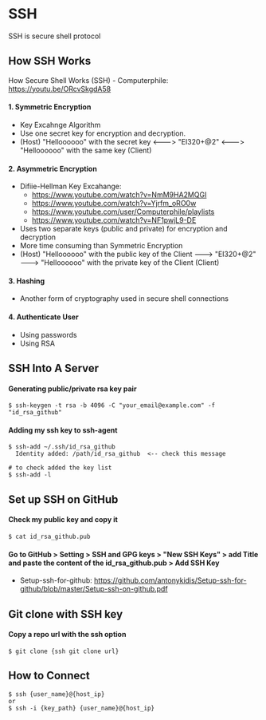 # SSH
SSH is secure shell protocol

## How SSH Works
How Secure Shell Works (SSH) - Computerphile: https://youtu.be/ORcvSkgdA58
#### 1. Symmetric Encryption
  - Key Excahnge Algorithm
  - Use one secret key for encryption and decryption.
  - (Host) "Helloooooo" with the secret key <---> "EI320+@2" <---> "Helloooooo" with the same key (Client)
#### 2. Asymmetric Encryption
  - Difiie-Hellman Key Excahange: 
    - https://www.youtube.com/watch?v=NmM9HA2MQGI
    - https://www.youtube.com/watch?v=Yjrfm_oRO0w
    - https://www.youtube.com/user/Computerphile/playlists
    - https://www.youtube.com/watch?v=NF1pwjL9-DE
  - Uses two separate keys (public and private) for encryption and decryption
  - More time consuming than Symmetric Encryption
  - (Host) "Helloooooo" with the public key of the Client ---> "EI320+@2" ---> "Helloooooo" with the private key of the Client (Client)
#### 3. Hashing
  - Another form of cryptography used in secure shell connections
#### 4. Authenticate User
  - Using passwords
  - Using RSA
  
## SSH Into A Server
#### Generating public/private rsa key pair
```shell
$ ssh-keygen -t rsa -b 4096 -C "your_email@example.com" -f "id_rsa_github"
```
#### Adding my ssh key to ssh-agent
```shell
$ ssh-add ~/.ssh/id_rsa_github
  Identity added: /path/id_rsa_github  <-- check this message 

# to check added the key list
$ ssh-add -l
```

## Set up SSH on GitHub
#### Check my public key and copy it
```shell
$ cat id_rsa_github.pub
```
#### Go to GitHub > Setting > SSH and GPG keys > "New SSH Keys" > add Title and paste the content of the id_rsa_github.pub > Add SSH Key
- Setup-ssh-for-github: https://github.com/antonykidis/Setup-ssh-for-github/blob/master/Setup-ssh-on-github.pdf

## Git clone with SSH key
#### Copy a repo url with the ssh option
```shell
$ git clone {ssh git clone url}
```

## How to Connect
```shell
$ ssh {user_name}@{host_ip}
or
$ ssh -i {key_path} {user_name}@{host_ip}
```
